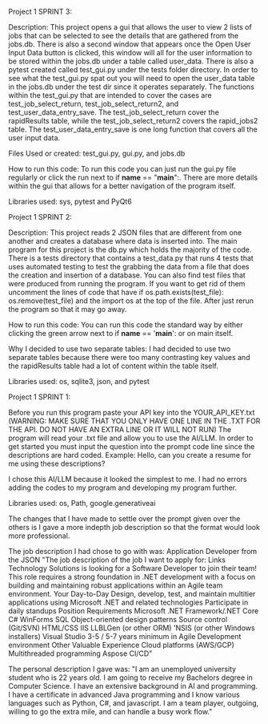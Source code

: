 Project 1 SPRINT 3:

Description:
This project opens a gui that allows the user to view 2 lists of jobs that can be selected to see the details that are
gathered from the jobs.db. There is also a second window that appears once the Open User Input Data button is clicked,
this window will all for the user information to be stored within the jobs.db under a table called user_data. There is
also a pytest created called test_gui.py under the tests folder directory. In order to see what the test_gui.py spat out
you will need to open the user_data table in the jobs.db under the test dir since it operates separately. The functions
within the test_gui.py that are intended to cover the cases are test_job_select_return, test_job_select_return2, and
test_user_data_entry_save. The test_job_select_return cover the rapidResults table, while the test_job_select_return2
covers the rapid_jobs2 table. The test_user_data_entry_save is one long function that covers all the user input data.

Files Used or created:
test_gui.py, gui.py, and jobs.db

How to run this code:
To run this code you can just run the gui.py file regularly or click the run next to if __name__ == "__main__":.
There are more details within the gui that allows for a better navigation of the program itself.

Libraries used: 
sys, pytest and PyQt6


Project 1 SPRINT 2:

Description:
This project reads 2 JSON files that are different from one another and creates a database where data is inserted into.
The main program for this project is the db.py which holds the majority of the code. There is a tests directory that 
contains a test_data.py that runs 4 tests that uses automated testing to test the grabbing the data from a file that
does the creation and insertion of a database. You can also find test files that were produced from running the program.
If you want to get rid of them uncomment the lines of code that have if os.path.exists(test_file): os.remove(test_file) 
and the import os at the top of the file. After just rerun the program so that it may go away.

How to run this code:
You can run this code the standard way by either clicking the green arrow next to if __name__ == '__main__': or on main
itself.

Why I decided to use two separate tables:
I had decided to use two separate tables because there were too many contrasting key values and the rapidResults table
had a lot of content within the table itself.

Libraries used: 
os, sqlite3, json, and pytest


Project 1 SPRINT 1:

Before you run this program paste your API key into the YOUR_API_KEY.txt
(WARNING: MAKE SURE THAT YOU ONLY HAVE ONE LINE IN THE .TXT FOR THE API. DO NOT HAVE AN EXTRA LINE OR IT WILL NOT RUN)
The program will read your .txt file and allow you to use the AI/LLM.
In order to get started you must input the question into the prompt code line since the descriptions are hard coded.
Example: Hello, can you create a resume for me using these descriptions?

I chose this AI/LLM because it looked the simplest to me. I had no errors adding the
codes to my program and developing my program further.

Libraries used: 
os, Path, google.generativeai

The changes that I have made to settle over the prompt given over the others is I gave a more indepth job description
so that the format would look more professional.

The job description I had chose to go with was: Application Developer from the JSON
"The job description of the job I want to apply for:
Links Technology Solutions is looking for a Software Developer to join their team!
This role requires a strong foundation in .NET development with a focus on building
and maintaining robust applications within an Agile team environment.
Your Day-to-Day Design, develop, test,
and maintain multitier applications using Microsoft .NET and related technologies
Participate in daily standups Position Requirements
Microsoft .NET Framework/.NET Core C# WinForms SQL
Object-oriented design patterns Source control (Git/SVN)
HTML/CSS IIS LLBLGen (or other ORM)
'NSIS (or other Windows installers) Visual Studio
3-5 / 5-7 years minimum in Agile Development environment Other Valuable Experience
Cloud platforms (AWS/GCP) Multithreaded programming Aspose CI/CD"

The personal description I gave was:
"I am an unemployed university student who is 22 years old.
I am going to receive my Bachelors degree in Computer Science.
I have an extensive background in AI and programming.
I have a certificate in advanced Java programming and I know various languages such as Python, C#, and javascript.
I am a team player, outgoing, willing to go the extra mile, and can handle a busy work flow."
